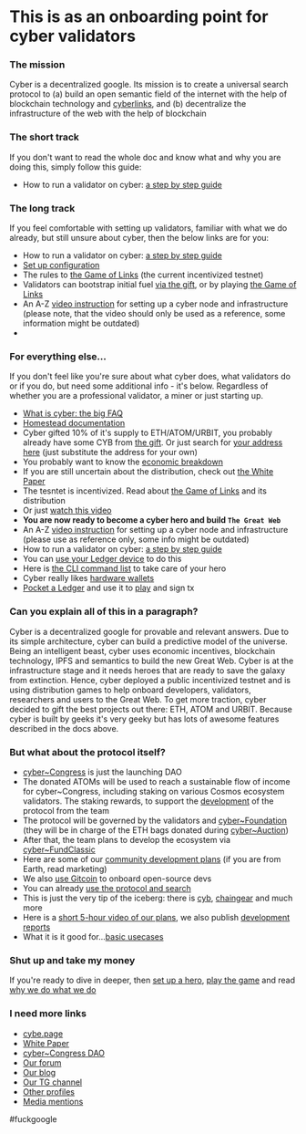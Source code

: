 # This is as an onboarding point for cyber validators

### The mission
Cyber is a decentralized google. Its mission is to create a universal search protocol to (a) build an open semantic field of the internet with the help of blockchain technology and [cyberlinks](https://github.com/cybercongress/congress/blob/master/ecosystem/ELI-5%20FAQ.md#what-are-cyberlinks), and (b) decentralize the infrastructure of the web with the help of blockchain

### The short track
If you don't want to read the whole doc and know what and why you are doing this, simply follow this guide:
- How to run a validator on cyber: [a step by step guide](https://cybercongress.ai/docs/cyberd/run_validator/)

### The long track
If you feel comfortable with setting up validators, familiar with what we do already, but still unsure about cyber, then the below links are for you:
- How to run a validator on cyber: [a step by step guide](https://cybercongress.ai/docs/cyberd/run_validator/)
- [Set up configuration](https://cybercongress.ai/docs/cyberd/setup_cyberd_configuration/)
- The rules to [the Game of Links](https://cybercongress.ai/game-of-links/) (the current incentivized testnet)
- Validators can bootstrap initial fuel [via the gift](https://github.com/cybercongress/congress/blob/master/ecosystem/Gift%20FAQ%20and%20general%20gift%20information.md), or by playing [the Game of Links](https://cybercongress.ai/game-of-links/) 
- An A-Z [video instruction](https://www.youtube.com/watch?v=AMUatLPfNJM&list=PLOcP3DXQoNUUYQpGYh8cdRKfmXtFLEF0o&index=1) for 
setting up a cyber node and infrastructure (please note, that the video should only be used as a reference, some information might be outdated)
- 

### For everything else... 
If you don't feel like you're sure about what cyber does, what validators do or if you do, but need some additional info - it's below. Regardless of whether you are a professional validator, a miner or just starting up.
- [What is cyber: the big FAQ](https://github.com/cybercongress/congress/blob/master/ecosystem/ELI-5%20FAQ.md)
- [Homestead documentation](https://github.com/cybercongress/congress/blob/master/ecosystem/Cyber%20Homestead%20doc.md)
- Cyber gifted 10% of it's supply to ETH/ATOM/URBIT, you probably already have some CYB from [the gift](https://github.com/cybercongress/congress/blob/master/ecosystem/Gift%20FAQ%20and%20general%20gift%20information.md).
Or just search for [your address here](https://cyber.page/gift/0x742d35cc6634c0532925a3b844bc454e4438f44e) (just substitute the address for your own)
- You probably want to know the [economic breakdown](https://github.com/cybercongress/launch-kit/blob/0.1.0/README.md#distribution-params)
- If you are still uncertain about the distribution, check out [the White Paper](https://ipfs.io/ipfs/QmQ1Vong13MDNxixDyUdjniqqEj8sjuNEBYMyhQU4gQgq3)
- The tesntet is incentivized. Read about [the Game of Links](https://cybercongress.ai/game-of-links/) and its distribution
- Or just [watch this video](https://www.youtube.com/watch?v=mcCn_-GMO_k)
- **You are now ready to become a cyber hero and build `The Great Web`**
- An A-Z [video instruction](https://www.youtube.com/watch?v=AMUatLPfNJM&list=PLOcP3DXQoNUUYQpGYh8cdRKfmXtFLEF0o&index=1) for 
setting up a cyber node and infrastructure (please use as reference only, some info might be outdated)
- How to run a validator on cyber: [a step by step guide](https://cybercongress.ai/docs/cyberd/run_validator/)
- You can [use your Ledger device](https://cybercongress.ai/docs/cyberd/validator_launch_with_tendermintkms_and_ledger/) to do this
- Here is [the CLI command list](https://cybercongress.ai/docs/cyberd/ultimate-commands-guide/) to take care of your hero
- Cyber really likes [hardware wallets](https://cybercongress.ai/docs/cyberd/cyberd_ledger_guide/)
- [Pocket a Ledger](https://cyber.page/pocket) and use it to [play](https://github.com/cybercongress/congress/blob/master/ecosystem/Cyber%20Homestead%20doc.md#playing-gol) and sign tx

### Can you explain all of this in a paragraph?
Cyber is a decentralized google for provable and relevant answers. Due to its simple architecture, cyber can build a predictive model of the universe. Being an intelligent beast, cyber uses economic incentives, blockchain technology, IPFS and semantics to build the new Great Web. Cyber is at the infrastructure stage and it needs heroes that are ready to save the galaxy from extinction. Hence, cyber deployed a public incentivized testnet and is using distribution games to help onboard developers, validators, researchers and users to the Great Web. To get more traction, cyber decided to gift the best projects out there: ETH, ATOM and URBIT. Because cyber is built by geeks it's very geeky but has lots of
awesome features described in the docs above.

### But what about the protocol itself?
- [cyber~Congress](https://github.com/cybercongress/congress/blob/master/ecosystem/ELI-5%20FAQ.md#what-is-cybercongress) is just the launching DAO
- The donated ATOMs will be used to reach a sustainable flow of income for cyber~Congress, including staking on various Cosmos ecosystem validators. The staking rewards, to support the [development](https://github.com/cybercongress/congress/blob/master/README.md) of the protocol from the team 
- The protocol will be governed by the validators and [cyber~Foundation](https://github.com/cybercongress/congress/blob/master/ecosystem/ELI-5%20FAQ.md#what-is-cyberfoundation) (they will be in charge of the ETH bags donated during [cyber~Auction](https://github.com/cybercongress/congress/blob/master/ecosystem/ELI-5%20FAQ.md#what-is-cyberauction))
- After that, the team plans to develop the ecosystem via [cyber~FundClassic](https://github.com/cybercongress/congress/blob/master/ecosystem/ELI-5%20FAQ.md#who-are-cyberfundclassic) 
- Here are some of our [community development plans](https://github.com/cybercongress/congress/blob/master/ecosystem/cyber~Ecosystem%20development%20paper.md) (if you are from Earth, read marketing)
- We also [use Gitcoin](https://gitcoin.co/cybercongress) to onboard open-source devs
- You can already [use the protocol and search](https://cyber.page/brain)
- This is just the very tip of the iceberg: there is [cyb](https://github.com/cybercongress/cyb), [chaingear](https://github.com/cybercongress/chaingear) and much more
- Here is a [short 5-hour video of our plans](https://www.youtube.com/watch?v=tpoKq-fCXhM), we also publish [development reports](https://cybercongress.ai/post/)
- What it is it good for...[basic usecases](https://github.com/cybercongress/congress/blob/master/ecosystem/usecases.md)

### Shut up and take my money
If you're ready to dive in deeper, then [set up a hero](https://cybercongress.ai/docs/cyberd/run_validator/), 
[play the game](https://cybercongress.ai/game-of-links/) and read [why we do what we do](https://github.com/cybercongress/congress/blob/master/README.md)

### I need more links
- [cybe.page](https://cyber.page/)
- [White Paper](https://ipfs.io/ipfs/QmQ1Vong13MDNxixDyUdjniqqEj8sjuNEBYMyhQU4gQgq3)
- [cyber~Congress DAO](https://cybercongress.ai/)
- [Our forum](http://ai.cybercongress.ai/)
- [Our blog](https://cybercongress.ai/post)
- [Our TG channel](https://t.me/fuckgoogle)
- [Other profiles](https://github.com/cybercongress/congress/blob/master/ecosystem/Cyber%20Homestead%20doc.md#public-profiles)
- [Media mentions](https://ai.cybercongress.ai/t/mentions-of-the-beast-in-the-wild-any-links-that-mention-cyber-cyb-etc-are-a-fair-game/40/34)


#fuckgoogle 
